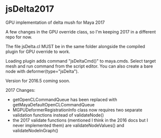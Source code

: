 # jsDelta2017
GPU implementation of delta mush for Maya 2017

A few changes in the GPU override class, so I'm keeping 2017 in a different repo for now.

The file jsDelta.cl MUST be in the same folder alongside the compiled plugin for GPU override to work.

Loading plugin adds command "jsDeltaCmd()" to maya.cmds. Select target mesh and run command from the script editor. You can also create a bare node with deformer(type="jsDelta").

Version for 2016.5 coming soon.

2017 Changes:
- getOpenCLCommandQueue has been replaced with getMayaDefaultOpenCLCommandQueue
- MGPUDeformerRegistrationInfo class now requires two separate validation functions instead of validateNode()
- the 2017 validate functions (mentioned I think in the 2016 docs but I never implemented them) are validateNodeValues() and validateNodeInGraph()
